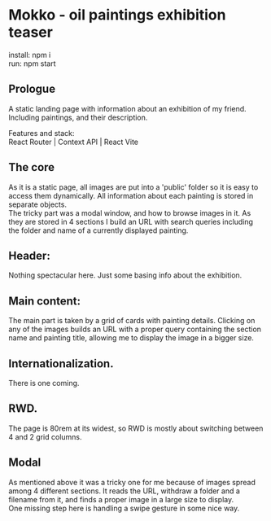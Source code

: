 # Mokko - oil paintings exhibition teaser

install: npm i  
run: npm start

## Prologue

A static landing page with information about an exhibition of my friend. Including paintings, and their description.

Features and stack:  
React Router | Context API | React Vite

## The core

As it is a static page, all images are put into a 'public' folder so it is easy to access them dynamically. All information about each painting is stored in separate objects.  
The tricky part was a modal window, and how to browse images in it. As they are stored in 4 sections I build an URL with search queries including the folder and name of a currently displayed painting.

## Header:

Nothing spectacular here. Just some basing info about the exhibition.

## Main content:

The main part is taken by a grid of cards with painting details. Clicking on any of the images builds an URL with a proper query containing the section name and painting title, allowing me to display the image in a bigger size.

## Internationalization.

There is one coming.

## RWD.

The page is 80rem at its widest, so RWD is mostly about switching between 4 and 2 grid columns.

## Modal

As mentioned above it was a tricky one for me because of images spread among 4 different sections. It reads the URL, withdraw a folder and a filename from it, and finds a proper image in a large size to display.  
One missing step here is handling a swipe gesture in some nice way.

